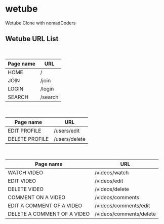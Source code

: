 # wetube
Wetube Clone with nomadCoders


## Wetube URL List

<br />

|Page name                   | URL                     |
|----------------------------|-------------------------|
|HOME                        | /                       |
|JOIN                        | /join                   |
|LOGIN                       | /login                  |
|SEARCH                      | /search                 |

<br />

|Page name                   | URL                     |
|----------------------------|-------------------------|
|EDIT PROFILE                | /users/edit             |
|DELETE PROFILE              | /users/delete           |

<br />

|Page name                   | URL                     |
|----------------------------|-------------------------|
|WATCH VIDEO                 | /videos/watch           |
|EDIT VIDEO                  | /videos/edit            |
|DELETE VIDEO                | /videos/delete          |
|COMMENT ON A VIDEO          | /videos/comments        |
|EDIT A COMMENT OF A VIDEO   | /videos/comments/edit   |
|DELETE A COMMENT OF A VIDEO | /videos/comments/delete |


